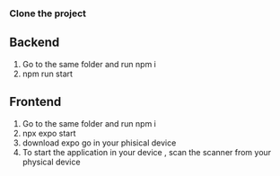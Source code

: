### Clone the project
## Backend
1. Go to the same folder and run npm i
2. npm run start

## Frontend
1. Go to the same folder and run npm i
2. npx expo start
3. download expo go in your phisical device
4. To start the application in your device , scan the scanner from your physical device
